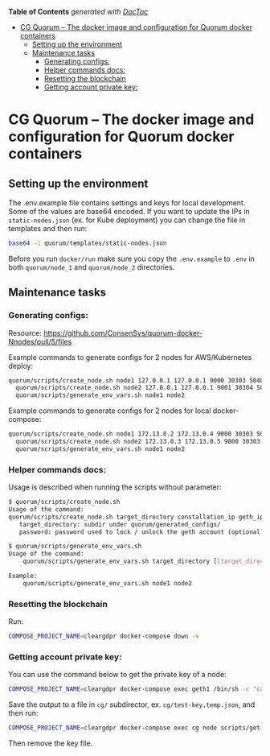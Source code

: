<!-- START doctoc generated TOC please keep comment here to allow auto update -->
<!-- DON'T EDIT THIS SECTION, INSTEAD RE-RUN doctoc TO UPDATE -->
**Table of Contents**  *generated with [DocToc](https://github.com/thlorenz/doctoc)*

- [CG Quorum – The docker image and configuration for Quorum docker containers](#cg-quorum--the-docker-image-and-configuration-for-quorum-docker-containers)
  - [Setting up the environment](#setting-up-the-environment)
  - [Maintenance tasks](#maintenance-tasks)
    - [Generating configs:](#generating-configs)
    - [Helper commands docs:](#helper-commands-docs)
    - [Resetting the blockchain](#resetting-the-blockchain)
    - [Getting account private key:](#getting-account-private-key)

<!-- END doctoc generated TOC please keep comment here to allow auto update -->

# CG Quorum – The docker image and configuration for Quorum docker containers

## Setting up the environment

The .env.example file contains settings and keys for local development. Some of the values are base64 encoded.
If you want to update the IPs in `static-nodes.json` (ex. for Kube deployment) you can change the file in templates and then run:

```bash
base64 -i quorum/templates/static-nodes.json
```

Before you run `docker/run` make sure you copy the `.env.example` to `.env` in both `quorum/node_1` and `quorum/node_2` directories.

## Maintenance tasks

### Generating configs:

Resource: https://github.com/ConsenSys/quorum-docker-Nnodes/pull/5/files

Example commands to generate configs for 2 nodes for AWS/Kubernetes deploy:

```bash
quorum/scripts/create_node.sh node1 127.0.0.1 127.0.0.1 9000 30303 50400 8545 8546 p@sw0rd1 && \
  quorum/scripts/create_node.sh node2 127.0.0.1 127.0.0.1 9001 30304 50401 8547 8548 p@sw0rd1 && \
  quorum/scripts/generate_env_vars.sh node1 node2
```

Example commands to generate configs for 2 nodes for local docker-compose:

```bash
quorum/scripts/create_node.sh node1 172.13.0.2 172.13.0.4 9000 30303 50400 8545 8546 p@sw0rd1 && \
  quorum/scripts/create_node.sh node2 172.13.0.3 172.13.0.5 9000 30303 50400 8545 8546 p@sw0rd1 && \
  quorum/scripts/generate_env_vars.sh node1 node2
```

### Helper commands docs:

Usage is described when running the scripts without parameter:

```bash
$ quorum/scripts/create_node.sh
Usage of the command:
quorum/scripts/create_node.sh target_directory constallation_ip geth_ip constellation_port eth_port raft_port rpc_port websocket_port [password]
   target_directory: subdir under quorum/generated_configs/
   password: password used to lock / unlock the geth account (optional)
```

```bash
$ quorum/scripts/generate_env_vars.sh
Usage of the command:
    quorum/scripts/generate_env_vars.sh target_directory [[target_directory2] ...]

Example:
    quorum/scripts/generate_env_vars.sh node1 node2
```

### Resetting the blockchain

Run:

```bash
COMPOSE_PROJECT_NAME=cleargdpr docker-compose down -v
```

### Getting account private key:

You can use the command below to get the private key of a node:

```bash
COMPOSE_PROJECT_NAME=cleargdpr docker-compose exec geth1 /bin/sh -c "cat /qdata/dd/keystore/*"
```

Save the output to a file in `cg/` subdirector, ex. `cg/test-key.temp.json`, and then run:

```bash
COMPOSE_PROJECT_NAME=cleargdpr docker-compose exec cg node scripts/get-wallet-pk.js test-key.temp.json [PASSWORD FROM .env - default is empty]
```

Then remove the key file.

